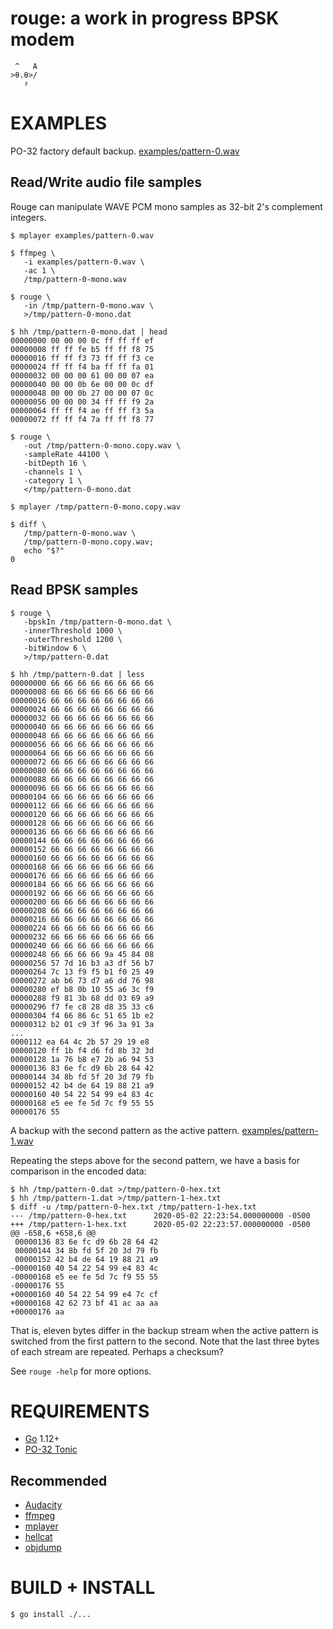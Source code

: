 # rouge: a work in progress BPSK modem

```text
 ^   A
>θ.θ>/
   ♯
```

# EXAMPLES

PO-32 factory default backup. [examples/pattern-0.wav](examples/pattern-0.wav)

## Read/Write audio file samples

Rouge can manipulate WAVE PCM mono samples as 32-bit 2's complement integers.

```console
$ mplayer examples/pattern-0.wav

$ ffmpeg \
   -i examples/pattern-0.wav \
   -ac 1 \
   /tmp/pattern-0-mono.wav

$ rouge \
   -in /tmp/pattern-0-mono.wav \
   >/tmp/pattern-0-mono.dat

$ hh /tmp/pattern-0-mono.dat | head
00000000 00 00 00 0c ff ff ff ef
00000008 ff ff fe b5 ff ff f8 75
00000016 ff ff f3 73 ff ff f3 ce
00000024 ff ff f4 ba ff ff fa 01
00000032 00 00 00 61 00 00 07 ea
00000040 00 00 0b 6e 00 00 0c df
00000048 00 00 0b 27 00 00 07 0c
00000056 00 00 00 34 ff ff f9 2a
00000064 ff ff f4 ae ff ff f3 5a
00000072 ff ff f4 7a ff ff f8 77

$ rouge \
   -out /tmp/pattern-0-mono.copy.wav \
   -sampleRate 44100 \
   -bitDepth 16 \
   -channels 1 \
   -category 1 \
   </tmp/pattern-0-mono.dat

$ mplayer /tmp/pattern-0-mono.copy.wav

$ diff \
   /tmp/pattern-0-mono.wav \
   /tmp/pattern-0-mono.copy.wav;
   echo "$?"
0
```

## Read BPSK samples

```console
$ rouge \
   -bpskIn /tmp/pattern-0-mono.dat \
   -innerThreshold 1000 \
   -outerThreshold 1200 \
   -bitWindow 6 \
   >/tmp/pattern-0.dat

$ hh /tmp/pattern-0.dat | less
00000000 66 66 66 66 66 66 66 66
00000008 66 66 66 66 66 66 66 66
00000016 66 66 66 66 66 66 66 66
00000024 66 66 66 66 66 66 66 66
00000032 66 66 66 66 66 66 66 66
00000040 66 66 66 66 66 66 66 66
00000048 66 66 66 66 66 66 66 66
00000056 66 66 66 66 66 66 66 66
00000064 66 66 66 66 66 66 66 66
00000072 66 66 66 66 66 66 66 66
00000080 66 66 66 66 66 66 66 66
00000088 66 66 66 66 66 66 66 66
00000096 66 66 66 66 66 66 66 66
00000104 66 66 66 66 66 66 66 66
00000112 66 66 66 66 66 66 66 66
00000120 66 66 66 66 66 66 66 66
00000128 66 66 66 66 66 66 66 66
00000136 66 66 66 66 66 66 66 66
00000144 66 66 66 66 66 66 66 66
00000152 66 66 66 66 66 66 66 66
00000160 66 66 66 66 66 66 66 66
00000168 66 66 66 66 66 66 66 66
00000176 66 66 66 66 66 66 66 66
00000184 66 66 66 66 66 66 66 66
00000192 66 66 66 66 66 66 66 66
00000200 66 66 66 66 66 66 66 66
00000208 66 66 66 66 66 66 66 66
00000216 66 66 66 66 66 66 66 66
00000224 66 66 66 66 66 66 66 66
00000232 66 66 66 66 66 66 66 66
00000240 66 66 66 66 66 66 66 66
00000248 66 66 66 66 9a 45 84 08
00000256 57 7d 16 b3 a3 df 56 b7
00000264 7c 13 f9 f5 b1 f0 25 49
00000272 ab b6 73 d7 a6 dd 76 98
00000280 ef b8 0b 10 55 a6 3c f9
00000288 f9 81 3b 68 dd 03 69 a9
00000296 f7 fe c8 28 d8 35 33 c6
00000304 f4 66 86 6c 51 65 1b e2
00000312 b2 01 c9 3f 96 3a 91 3a
...
0000112 ea 64 4c 2b 57 29 19 e8
00000120 ff 1b f4 d6 fd 8b 32 3d
00000128 1a 76 b8 e7 2b a6 94 53
00000136 83 6e fc d9 6b 28 64 42
00000144 34 8b fd 5f 20 3d 79 fb
00000152 42 b4 de 64 19 88 21 a9
00000160 40 54 22 54 99 e4 83 4c
00000168 e5 ee fe 5d 7c f9 55 55
00000176 55
```

A backup with the second pattern as the active pattern. [examples/pattern-1.wav](examples/pattern-1.wav)

Repeating the steps above for the second pattern, we have a basis for comparison in the encoded data:

```console
$ hh /tmp/pattern-0.dat >/tmp/pattern-0-hex.txt
$ hh /tmp/pattern-1.dat >/tmp/pattern-1-hex.txt
$ diff -u /tmp/pattern-0-hex.txt /tmp/pattern-1-hex.txt
--- /tmp/pattern-0-hex.txt      2020-05-02 22:23:54.000000000 -0500
+++ /tmp/pattern-1-hex.txt      2020-05-02 22:23:57.000000000 -0500
@@ -658,6 +658,6 @@
 00000136 83 6e fc d9 6b 28 64 42
 00000144 34 8b fd 5f 20 3d 79 fb
 00000152 42 b4 de 64 19 88 21 a9
-00000160 40 54 22 54 99 e4 83 4c
-00000168 e5 ee fe 5d 7c f9 55 55
-00000176 55
+00000160 40 54 22 54 99 e4 7c cf
+00000168 42 62 73 bf 41 ac aa aa
+00000176 aa
```

That is, eleven bytes differ in the backup stream when the active pattern is switched from the first pattern to the second. Note that the last three bytes of each stream are repeated. Perhaps a checksum?

See `rouge -help` for more options.

# REQUIREMENTS

* [Go](https://golang.org/) 1.12+
* [PO-32 Tonic](https://teenage.engineering/products/po-32)

## Recommended

* [Audacity](https://www.audacityteam.org/)
* [ffmpeg](https://www.ffmpeg.org/)
* [mplayer](http://www.mplayerhq.hu/)
* [hellcat](https://github.com/mcandre/hellcat)
* [objdump](https://linux.die.net/man/1/objdump)

# BUILD + INSTALL

```console
$ go install ./...
```
